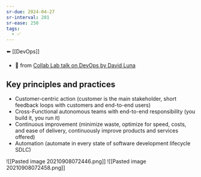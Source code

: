 ```yaml
---
sr-due: 2024-04-27
sr-interval: 201
sr-ease: 250
tags:
  - ✅
---
```

⬅️ [[DevOps]]

- 🔗 from [Collab Lab talk on DevOps by David Luna](https://www.youtube.com/watch?v=3mci0a8AWnI)

## Key principles and practices
- Customer-centric action (customer is the main stakeholder, short feedback loops with customers and end-to-end users)
- Cross-Functional autonomous teams with end-to-end responsibility (you build it, you run it)
- Continuous improvement (minimize waste, optimize for speed, costs, and ease of delivery, continuously improve products and services offered)
- Automation (automate in every state of software development lifecycle SDLC)

![[Pasted image 20210908072446.png]]
![[Pasted image 20210908072458.png]]


